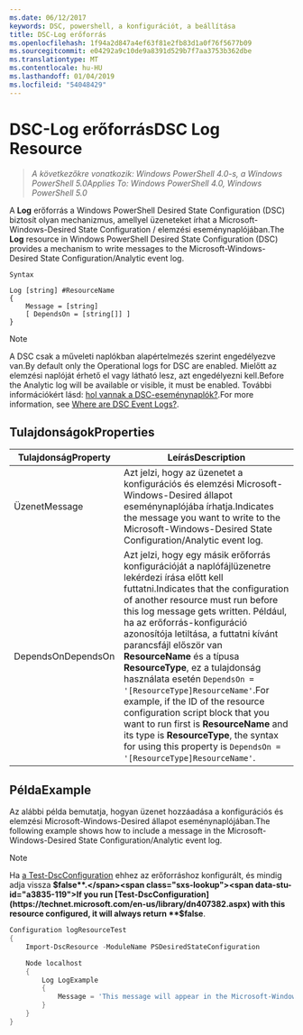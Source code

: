 ```yaml
---
ms.date: 06/12/2017
keywords: DSC, powershell, a konfigurációt, a beállítása
title: DSC-Log erőforrás
ms.openlocfilehash: 1f94a2d847a4ef63f81e2fb83d1a0f76f5677b09
ms.sourcegitcommit: e04292a9c10de9a8391d529b7f7aa3753b362dbe
ms.translationtype: MT
ms.contentlocale: hu-HU
ms.lasthandoff: 01/04/2019
ms.locfileid: "54048429"
---
```

# <a name="dsc-log-resource"></a><span data-ttu-id="a3835-103">DSC-Log erőforrás</span><span class="sxs-lookup"><span data-stu-id="a3835-103">DSC Log Resource</span></span>

> <span data-ttu-id="a3835-104">_A következőkre vonatkozik: Windows PowerShell 4.0-s, a Windows PowerShell 5.0_</span><span class="sxs-lookup"><span data-stu-id="a3835-104">_Applies To: Windows PowerShell 4.0, Windows PowerShell 5.0_</span></span>

<span data-ttu-id="a3835-105">A __Log__ erőforrás a Windows PowerShell Desired State Configuration (DSC) biztosít olyan mechanizmus, amellyel üzeneteket írhat a Microsoft-Windows-Desired State Configuration / elemzési eseménynaplójában.</span><span class="sxs-lookup"><span data-stu-id="a3835-105">The __Log__ resource in Windows PowerShell Desired State Configuration (DSC) provides a mechanism to write messages to the Microsoft-Windows-Desired State Configuration/Analytic event log.</span></span>

```
Syntax

Log [string] #ResourceName
{
    Message = [string]
    [ DependsOn = [string[]] ]
}
```

> [!NOTE]
> <span data-ttu-id="a3835-106">A DSC csak a műveleti naplókban alapértelmezés szerint engedélyezve van.</span><span class="sxs-lookup"><span data-stu-id="a3835-106">By default only the Operational logs for DSC are enabled.</span></span> <span data-ttu-id="a3835-107">Mielőtt az elemzési naplóját érhető el vagy látható lesz, azt engedélyezni kell.</span><span class="sxs-lookup"><span data-stu-id="a3835-107">Before the Analytic log will be available or visible, it must be enabled.</span></span> <span data-ttu-id="a3835-108">További információkért lásd: [hol vannak a DSC-eseménynaplók?](../../../troubleshooting/troubleshooting.md#where-are-dsc-event-logs).</span><span class="sxs-lookup"><span data-stu-id="a3835-108">For more information, see [Where are DSC Event Logs?](../../../troubleshooting/troubleshooting.md#where-are-dsc-event-logs).</span></span>

## <a name="properties"></a><span data-ttu-id="a3835-109">Tulajdonságok</span><span class="sxs-lookup"><span data-stu-id="a3835-109">Properties</span></span>

| <span data-ttu-id="a3835-110">Tulajdonság</span><span class="sxs-lookup"><span data-stu-id="a3835-110">Property</span></span> | <span data-ttu-id="a3835-111">Leírás</span><span class="sxs-lookup"><span data-stu-id="a3835-111">Description</span></span> |
| --- | --- |
| <span data-ttu-id="a3835-112">Üzenet</span><span class="sxs-lookup"><span data-stu-id="a3835-112">Message</span></span>| <span data-ttu-id="a3835-113">Azt jelzi, hogy az üzenetet a konfigurációs és elemzési Microsoft-Windows-Desired állapot eseménynaplójába írhatja.</span><span class="sxs-lookup"><span data-stu-id="a3835-113">Indicates the message you want to write to the Microsoft-Windows-Desired State Configuration/Analytic event log.</span></span>|
| <span data-ttu-id="a3835-114">DependsOn</span><span class="sxs-lookup"><span data-stu-id="a3835-114">DependsOn</span></span> | <span data-ttu-id="a3835-115">Azt jelzi, hogy egy másik erőforrás konfigurációját a naplófájlüzenetre lekérdezi írása előtt kell futtatni.</span><span class="sxs-lookup"><span data-stu-id="a3835-115">Indicates that the configuration of another resource must run before this log message gets written.</span></span> <span data-ttu-id="a3835-116">Például, ha az erőforrás-konfiguráció azonosítója letiltása, a futtatni kívánt parancsfájl először van **ResourceName** és a típusa **ResourceType**, ez a tulajdonság használata esetén `DependsOn = '[ResourceType]ResourceName'`.</span><span class="sxs-lookup"><span data-stu-id="a3835-116">For example, if the ID of the resource configuration script block that you want to run first is **ResourceName** and its type is **ResourceType**, the syntax for using this property is `DependsOn = '[ResourceType]ResourceName'`.</span></span>|

## <a name="example"></a><span data-ttu-id="a3835-117">Példa</span><span class="sxs-lookup"><span data-stu-id="a3835-117">Example</span></span>

<span data-ttu-id="a3835-118">Az alábbi példa bemutatja, hogyan üzenet hozzáadása a konfigurációs és elemzési Microsoft-Windows-Desired állapot eseménynaplójában.</span><span class="sxs-lookup"><span data-stu-id="a3835-118">The following example shows how to include a message in the Microsoft-Windows-Desired State Configuration/Analytic event log.</span></span>

> [!NOTE]
> <span data-ttu-id="a3835-119">Ha [a Test-DscConfiguration](https://technet.microsoft.com/en-us/library/dn407382.aspx) ehhez az erőforráshoz konfigurált, és mindig adja vissza **$false**.</span><span class="sxs-lookup"><span data-stu-id="a3835-119">If you run [Test-DscConfiguration](https://technet.microsoft.com/en-us/library/dn407382.aspx) with this resource configured, it will always return **$false**.</span></span>

```powershell
Configuration logResourceTest
{
    Import-DscResource -ModuleName PSDesiredStateConfiguration

    Node localhost
    {
        Log LogExample
        {
            Message = 'This message will appear in the Microsoft-Windows-Desired State Configuration/Analytic event log.'
        }
    }
}
```
